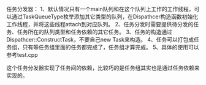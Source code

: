任务分发器：
1、默认情况只有一个main队列和在这个队列上工作的工作线程，可以通过TaskQueueType枚举添加其它类型的队列，在Dispathcer构造函数初始化工作线程，并将这些线程attach到对应队列。
2、任务分发时需要提供待分发的任务、任务所在的队列类型和任务依赖的其它任务。
3、任务的构造通过Dispathcer::ConstructTask，不要自己new Task来构造。
4、任务可以打包成任务组，只有等任务组里面的任务都完成了，任务组才算完成。
5、具体的使用可以参考test.cpp

这个任务分发器实现了任务间的依赖，比较巧的是任务组其实也是通过任务依赖来实现的。

